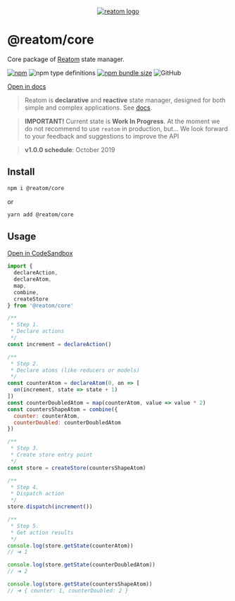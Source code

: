 <div align="center">
<br/>

[![reatom logo](https://artalar.github.io/reatom/logos/logo.svg)](https://artalar.github.io/reatom)

</div>

# @reatom/core

Core package of [Reatom](https://github.com/artalar/reatom) state manager. 

[![npm](https://img.shields.io/npm/v/@reatom/core?style=flat-square)](https://www.npmjs.com/package/@reatom/core)
![npm type definitions](https://img.shields.io/npm/types/@reatom/core?style=flat-square)
[![npm bundle size](https://img.shields.io/bundlephobia/minzip/@reatom/core?style=flat-square)](https://bundlephobia.com/result?p=@reatom/core)
![GitHub](https://img.shields.io/github/license/artalar/reatom?style=flat-square)

[Open in docs](https://artalar.github.io/reatom/#/packages/reatom-core)

> Reatom is **declarative** and **reactive** state manager, designed for both simple and complex applications. See [docs](https://artalar.github.io/reatom/).

> **IMPORTANT!** Current state is **Work In Progress**.
> At the moment we do not recommend to use `reatom` in production, but... We look forward to your feedback and suggestions to improve the API

> **v1.0.0 schedule**: October 2019


## Install

```sh
npm i @reatom/core
```
or
```sh
yarn add @reatom/core
```

## Usage

[Open in CodeSandbox](https://codesandbox.io/s/reatomcore-demo-28t3d)

```js
import {
  declareAction,
  declareAtom,
  map,
  combine,
  createStore
} from '@reatom/core'

/**
 * Step 1.
 * Declare actions
 */
const increment = declareAction()

/**
 * Step 2.
 * Declare atoms (like reducers or models)
 */
const counterAtom = declareAtom(0, on => [
  on(increment, state => state + 1)
])
const counterDoubledAtom = map(counterAtom, value => value * 2)
const countersShapeAtom = combine({ 
  counter: counterAtom, 
  counterDoubled: counterDoubledAtom
})

/**
 * Step 3.
 * Create store entry point
 */
const store = createStore(countersShapeAtom)

/**
 * Step 4.
 * Dispatch action
 */
store.dispatch(increment())

/**
 * Step 5.
 * Get action results
 */
console.log(store.getState(counterAtom))
// ➜ 1

console.log(store.getState(counterDoubledAtom))
// ➜ 2

console.log(store.getState(countersShapeAtom))
// ➜ { counter: 1, counterDoubled: 2 }
```
